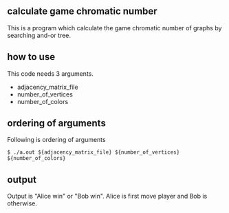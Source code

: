 ## calculate game chromatic number
This is a program which calculate the game chromatic number of graphs by searching and-or tree.

## how to use
This code needs 3 arguments.
 * adjacency_matrix_file
 * number_of_vertices
 * number_of_colors
## ordering of arguments
Following is ordering of arguments
```
$ ./a.out ${adjacency_matrix_file} ${number_of_vertices} ${number_of_colors}
```

## output
Output is "Alice win" or "Bob win". Alice is first move player and Bob is otherwise.
